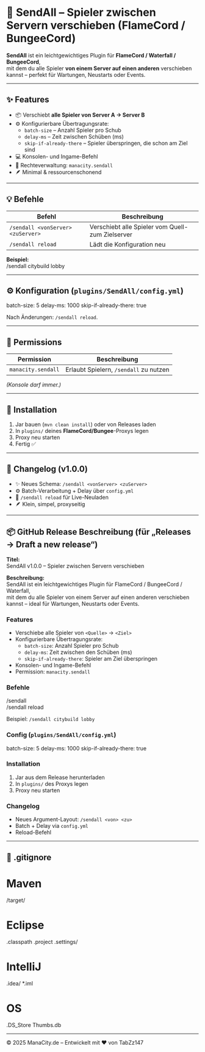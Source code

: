 # 🔁 SendAll – Spieler zwischen Servern verschieben (FlameCord / BungeeCord)

**SendAll** ist ein leichtgewichtiges Plugin für **FlameCord / Waterfall / BungeeCord**,  
mit dem du alle Spieler **von einem Server auf einen anderen** verschieben kannst – perfekt für Wartungen, Neustarts oder Events.

---

## ✨ Features
- 📦 Verschiebt **alle Spieler von Server A → Server B**
- ⚙️ Konfigurierbare Übertragungsrate:
  - `batch-size` – Anzahl Spieler pro Schub
  - `delay-ms` – Zeit zwischen Schüben (ms)
  - `skip-if-already-there` – Spieler überspringen, die schon am Ziel sind
- 💻 Konsolen- und Ingame-Befehl
- 🔐 Rechteverwaltung: `manacity.sendall`
- 🪶 Minimal & ressourcenschonend

---

## 💡 Befehle
| Befehl | Beschreibung |
|--------|---------------|
| `/sendall <vonServer> <zuServer>` | Verschiebt alle Spieler vom Quell- zum Zielserver |
| `/sendall reload` | Lädt die Konfiguration neu |

**Beispiel:**  
/sendall citybuild lobby

---

## ⚙️ Konfiguration (`plugins/SendAll/config.yml`)
batch-size: 5
delay-ms: 1000
skip-if-already-there: true

Nach Änderungen: `/sendall reload`.

---

## 🔐 Permissions
| Permission | Beschreibung |
|-----------|---------------|
| `manacity.sendall` | Erlaubt Spielern, `/sendall` zu nutzen |

*(Konsole darf immer.)*

---

## 🧱 Installation
1. Jar bauen (`mvn clean install`) oder von Releases laden  
2. In `plugins/` deines **FlameCord/Bungee**-Proxys legen  
3. Proxy neu starten  
4. Fertig ✅

---

## 📜 Changelog (v1.0.0)
- ✨ Neues Schema: `/sendall <vonServer> <zuServer>`
- ⚙️ Batch-Verarbeitung + Delay über `config.yml`
- 🔁 `/sendall reload` für Live-Neuladen
- 🪶 Klein, simpel, proxyseitig

---

## 📦 GitHub Release Beschreibung (für „Releases → Draft a new release“)
**Titel:**  
SendAll v1.0.0 – Spieler zwischen Servern verschieben

**Beschreibung:**  
SendAll ist ein leichtgewichtiges Plugin für FlameCord / BungeeCord / Waterfall,  
mit dem du alle Spieler von einem Server auf einen anderen verschieben kannst – ideal für Wartungen, Neustarts oder Events.

### Features
- Verschiebe alle Spieler von `<Quelle>` → `<Ziel>`
- Konfigurierbare Übertragungsrate:
  - `batch-size`: Anzahl Spieler pro Schub  
  - `delay-ms`: Zeit zwischen den Schüben (ms)  
  - `skip-if-already-there`: Spieler am Ziel überspringen  
- Konsolen- und Ingame-Befehl  
- Permission: `manacity.sendall`

### Befehle
/sendall <vonServer> <zuServer>  
/sendall reload  

Beispiel: `/sendall citybuild lobby`

### Config (`plugins/SendAll/config.yml`)
batch-size: 5
delay-ms: 1000
skip-if-already-there: true

### Installation
1. Jar aus dem Release herunterladen  
2. In `plugins/` des Proxys legen  
3. Proxy neu starten  

### Changelog
- Neues Argument-Layout: `/sendall <von> <zu>`  
- Batch + Delay via `config.yml`  
- Reload-Befehl  

---

## 🧹 .gitignore
# Maven
/target/

# Eclipse
.classpath
.project
.settings/

# IntelliJ
.idea/
*.iml

# OS
.DS_Store
Thumbs.db

---

© 2025 ManaCity.de – Entwickelt mit ❤️ von TabZz147
